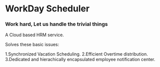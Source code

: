 <h1>WorkDay Scheduler</h1>
<h3>Work hard, Let us handle the trivial things</h3>
A Cloud based HRM service.

Solves these basic issues:

1.Synchronized Vacation Scheduling.
2.Efficient Overtime distribution.
3.Dedicated and hierachically encapsulated employee notification center.


